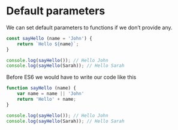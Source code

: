 # Default parameters
We can set default parameters to functions if we don’t provide any.

```js
const sayHello (name = 'John') {
	return `Hello ${name}`;
}

console.log(sayHello()); // Hello John
console.log(sayHello(Sarah)); // Hello Sarah
```

Before ES6 we would have to write our code like this

```js
function sayHello (name) {
	var name = name || 'John'
	return 'Hello' + name;
}

console.log(sayHello()); // Hello John
console.log(sayHello(Sarah)); // Hello Sarah
```
